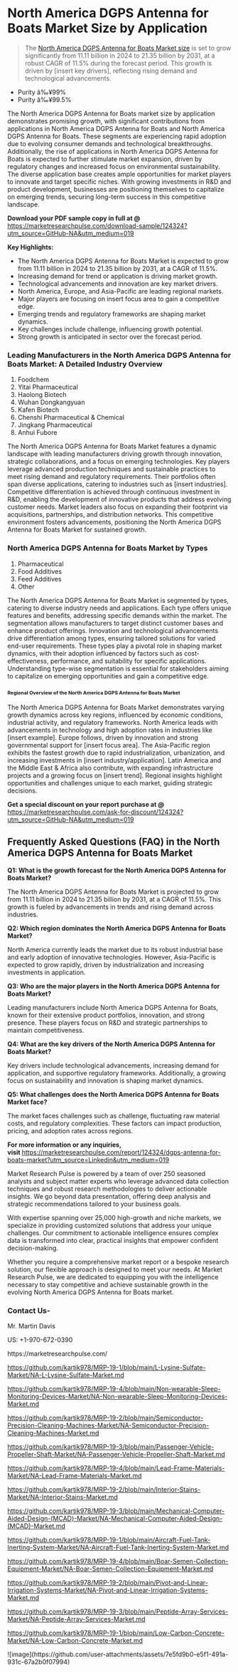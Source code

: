 <h1>North America DGPS Antenna for Boats Market&nbsp;Size by Application</h1><blockquote><p>The <a href="https://marketresearchpulse.com/download-sample/124324?utm_source=GitHub-NA&amp;utm_medium=019">North America DGPS Antenna for Boats Market size</a> is set to grow significantly from 11.11 billion in 2024 to 21.35 billion by 2031, at a robust CAGR of 11.5% during the forecast period. This growth is driven by [insert key drivers], reflecting rising demand and technological advancements.</p></blockquote><ul><li>Purity â‰¥99%<li> Purity â‰¥99.5%</li></ul><p>The North America DGPS Antenna for Boats market size by application demonstrates promising growth, with significant contributions from applications in North America DGPS Antenna for Boats and North America DGPS Antenna for Boats. These segments are experiencing rapid adoption due to evolving consumer demands and technological breakthroughs. Additionally, the rise of applications in North America DGPS Antenna for Boats is expected to further stimulate market expansion, driven by regulatory changes and increased focus on environmental sustainability. The diverse application base creates ample opportunities for market players to innovate and target specific niches. With growing investments in R&D and product development, businesses are positioning themselves to capitalize on emerging trends, securing long-term success in this competitive landscape.</p><p><strong>Download your PDF sample copy in full at @ </strong><a href="https://marketresearchpulse.com/download-sample/124324?utm_source=GitHub-NA&amp;utm_medium=019">https://marketresearchpulse.com/download-sample/124324?utm_source=GitHub-NA&amp;utm_medium=019</a></p><p><strong>Key Highlights: </strong></p><ul><li>The North America DGPS Antenna for Boats Market is expected to grow from 11.11 billion in 2024 to 21.35 billion by 2031, at a CAGR of 11.5%.</li><li>Increasing demand for trend or application is driving market growth.</li><li>Technological advancements and innovation are key market drivers.</li><li>North America, Europe, and Asia-Pacific are leading regional markets.</li><li>Major players are focusing on insert focus area to gain a competitive edge.</li><li>Emerging trends and regulatory frameworks are shaping market dynamics.</li><li>Key challenges include challenge, influencing growth potential.</li><li>Strong growth is anticipated in sector over the forecast period.</li></ul><h3>Leading Manufacturers in the North America DGPS Antenna for Boats Market: A Detailed Industry Overview</h3><ol><li>Foodchem</li><li>Yitai Pharmaceutical</li><li>Haolong Biotech</li><li>Wuhan Dongkangyuan</li><li>Kafen Biotech</li><li>Chenshi Pharmaceutical & Chemical</li><li>Jingkang Pharmaceutical</li><li>Anhui Fubore</li></ol><div class="flex max-w-full flex-col flex-grow"><div class="min-h-8 text-message flex w-full flex-col items-end gap-2 whitespace-normal break-words [.text-message+&amp;]:mt-5" dir="auto" data-message-author-role="assistant" data-message-id="fd8432e4-4910-450d-b182-61b7bfb0a01f" data-message-model-slug="gpt-4o"><div class="flex w-full flex-col gap-1 empty:hidden first:pt-[3px]"><div class="markdown prose w-full break-words dark:prose-invert light"><p>The North America DGPS Antenna for Boats Market features a dynamic landscape with leading manufacturers driving growth through innovation, strategic collaborations, and a focus on emerging technologies. Key players leverage advanced production techniques and sustainable practices to meet rising demand and regulatory requirements. Their portfolios often span diverse applications, catering to industries such as [insert industries]. Competitive differentiation is achieved through continuous investment in R&amp;D, enabling the development of innovative products that address evolving customer needs. Market leaders also focus on expanding their footprint via acquisitions, partnerships, and distribution networks. This competitive environment fosters advancements, positioning the North America DGPS Antenna for Boats Market for sustained growth.</p></div></div></div></div><h3>North America DGPS Antenna for Boats Market by Types</h3><ol><li>Pharmaceutical<li> Food Additives<li> Feed Additives<li> Other</li></ol><div class="flex max-w-full flex-col flex-grow"><div class="min-h-8 text-message flex w-full flex-col items-end gap-2 whitespace-normal break-words [.text-message+&amp;]:mt-5" dir="auto" data-message-author-role="assistant" data-message-id="084470be-0bb7-4664-bddf-5156b4f41249" data-message-model-slug="gpt-4o-mini"><div class="flex w-full flex-col gap-1 empty:hidden first:pt-[3px]"><div class="markdown prose w-full break-words dark:prose-invert light"><p>The North America DGPS Antenna for Boats Market is segmented by types, catering to diverse industry needs and applications. Each type offers unique features and benefits, addressing specific demands within the market. The segmentation allows manufacturers to target distinct customer bases and enhance product offerings. Innovation and technological advancements drive differentiation among types, ensuring tailored solutions for varied end-user requirements. These types play a pivotal role in shaping market dynamics, with their adoption influenced by factors such as cost-effectiveness, performance, and suitability for specific applications. Understanding type-wise segmentation is essential for stakeholders aiming to capitalize on emerging opportunities and gain a competitive edge.</p></div></div></div></div><h3><span style="font-size: 11px;">Regional Overview of the North America DGPS Antenna for Boats Market</span></h3><div class="flex max-w-full flex-col flex-grow"><div class="min-h-8 text-message flex w-full flex-col items-end gap-2 whitespace-normal break-words [.text-message+&amp;]:mt-5" dir="auto" data-message-author-role="assistant" data-message-id="e9038762-ce64-4e30-91c9-9bd413514231" data-message-model-slug="gpt-4o-mini"><div class="flex w-full flex-col gap-1 empty:hidden first:pt-[3px]"><div class="markdown prose w-full break-words dark:prose-invert light"><p>The North America DGPS Antenna for Boats Market demonstrates varying growth dynamics across key regions, influenced by economic conditions, industrial activity, and regulatory frameworks. North America leads with advancements in technology and high adoption rates in industries like [insert example]. Europe follows, driven by innovation and strong governmental support for [insert focus area]. The Asia-Pacific region exhibits the fastest growth due to rapid industrialization, urbanization, and increasing investments in [insert industry/application]. Latin America and the Middle East &amp; Africa also contribute, with expanding infrastructure projects and a growing focus on [insert trend]. Regional insights highlight opportunities and challenges unique to each market, guiding strategic decisions.</p></div></div></div></div><p><strong>Get a special discount on your report purchase at @ </strong><a href="https://marketresearchpulse.com/ask-for-discount/124324?utm_source=GitHub-NA&amp;utm_medium=019">https://marketresearchpulse.com/ask-for-discount/124324?utm_source=GitHub-NA&amp;utm_medium=019</a></p><h2>Frequently Asked Questions (FAQ) in the North America DGPS Antenna for Boats Market</h2><p><strong>Q1: What is the growth forecast for the North America DGPS Antenna for Boats Market?</strong></p><p>The North America DGPS Antenna for Boats Market is projected to grow from 11.11 billion in 2024 to 21.35 billion by 2031, at a CAGR of 11.5%. This growth is fueled by advancements in trends and rising demand across industries.</p><p><strong>Q2: Which region dominates the North America DGPS Antenna for Boats Market?</strong></p><p>North America currently leads the market due to its robust industrial base and early adoption of innovative technologies. However, Asia-Pacific is expected to grow rapidly, driven by industrialization and increasing investments in application.</p><p><strong>Q3: Who are the major players in the North America DGPS Antenna for Boats Market?</strong></p><p>Leading manufacturers include North America DGPS Antenna for Boats, known for their extensive product portfolios, innovation, and strong presence. These players focus on R&amp;D and strategic partnerships to maintain competitiveness.</p><p><strong>Q4: What are the key drivers of the North America DGPS Antenna for Boats Market?</strong></p><p>Key drivers include technological advancements, increasing demand for application, and supportive regulatory frameworks. Additionally, a growing focus on sustainability and innovation is shaping market dynamics.</p><p><strong>Q5: What challenges does the North America DGPS Antenna for Boats Market face?</strong></p><p>The market faces challenges such as challenge, fluctuating raw material costs, and regulatory complexities. These factors can impact production, pricing, and adoption rates across regions.</p><p><strong>For more information or any inquiries, visit&nbsp;</strong><a href="https://marketresearchpulse.com/report/124324/dgps-antenna-for-boats-market?utm_source=Linkedin&utm_medium=019">https://marketresearchpulse.com/report/124324/dgps-antenna-for-boats-market?utm_source=Linkedin&utm_medium=019</a></p><p>Market Research Pulse is powered by a team of over 250 seasoned analysts and subject matter experts who leverage advanced data collection techniques and robust research methodologies to deliver actionable insights. We go beyond data presentation, offering deep analysis and strategic recommendations tailored to your business goals.</p><p>With expertise spanning over 25,000 high-growth and niche markets, we specialize in providing customized solutions that address your unique challenges. Our commitment to actionable intelligence ensures complex data is transformed into clear, practical insights that empower confident decision-making.</p><p>Whether you require a comprehensive market report or a bespoke research solution, our flexible approach is designed to meet your needs. At Market Research Pulse, we are dedicated to equipping you with the intelligence necessary to stay competitive and achieve sustainable growth in the evolving North America DGPS Antenna for Boats market.</p><h3><strong>Contact Us-</strong></h3><p>Mr. Martin Davis</p><p>US: +1-970-672-0390</p><p>https://marketresearchpulse.com/</p><p><a href="https://github.com/kartik978/MRP-19-1/blob/main/L-Lysine-Sulfate-Market/NA-L-Lysine-Sulfate-Market.md">https://github.com/kartik978/MRP-19-1/blob/main/L-Lysine-Sulfate-Market/NA-L-Lysine-Sulfate-Market.md</a></p><p><a href="https://github.com/kartik978/MRP-19-4/blob/main/Non-wearable-Sleep-Monitoring-Devices-Market/NA-Non-wearable-Sleep-Monitoring-Devices-Market.md">https://github.com/kartik978/MRP-19-4/blob/main/Non-wearable-Sleep-Monitoring-Devices-Market/NA-Non-wearable-Sleep-Monitoring-Devices-Market.md</a></p><p><a href="https://github.com/kartik978/MRP-19-2/blob/main/Semiconductor-Precision-Cleaning-Machines-Market/NA-Semiconductor-Precision-Cleaning-Machines-Market.md">https://github.com/kartik978/MRP-19-2/blob/main/Semiconductor-Precision-Cleaning-Machines-Market/NA-Semiconductor-Precision-Cleaning-Machines-Market.md</a></p><p><a href="https://github.com/kartik978/MRP-19-3/blob/main/Passenger-Vehicle-Propeller-Shaft-Market/NA-Passenger-Vehicle-Propeller-Shaft-Market.md">https://github.com/kartik978/MRP-19-3/blob/main/Passenger-Vehicle-Propeller-Shaft-Market/NA-Passenger-Vehicle-Propeller-Shaft-Market.md</a></p><p><a href="https://github.com/kartik978/MRP-19-4/blob/main/Lead-Frame-Materials-Market/NA-Lead-Frame-Materials-Market.md">https://github.com/kartik978/MRP-19-4/blob/main/Lead-Frame-Materials-Market/NA-Lead-Frame-Materials-Market.md</a></p><p><a href="https://github.com/kartik978/MRP-19-2/blob/main/Interior-Stains-Market/NA-Interior-Stains-Market.md">https://github.com/kartik978/MRP-19-2/blob/main/Interior-Stains-Market/NA-Interior-Stains-Market.md</a></p><p><a href="https://github.com/kartik978/MRP-19-3/blob/main/Mechanical-Computer-Aided-Design-(MCAD)-Market/NA-Mechanical-Computer-Aided-Design-(MCAD)-Market.md">https://github.com/kartik978/MRP-19-3/blob/main/Mechanical-Computer-Aided-Design-(MCAD)-Market/NA-Mechanical-Computer-Aided-Design-(MCAD)-Market.md</a></p><p><a href="https://github.com/kartik978/MRP-19-1/blob/main/Aircraft-Fuel-Tank-Inerting-System-Market/NA-Aircraft-Fuel-Tank-Inerting-System-Market.md">https://github.com/kartik978/MRP-19-1/blob/main/Aircraft-Fuel-Tank-Inerting-System-Market/NA-Aircraft-Fuel-Tank-Inerting-System-Market.md</a></p><p><a href="https://github.com/kartik978/MRP-19-4/blob/main/Boar-Semen-Collection-Equipment-Market/NA-Boar-Semen-Collection-Equipment-Market.md">https://github.com/kartik978/MRP-19-4/blob/main/Boar-Semen-Collection-Equipment-Market/NA-Boar-Semen-Collection-Equipment-Market.md</a></p><p><a href="https://github.com/kartik978/MRP-19-2/blob/main/Pivot-and-Linear-Irrigation-Systems-Market/NA-Pivot-and-Linear-Irrigation-Systems-Market.md">https://github.com/kartik978/MRP-19-2/blob/main/Pivot-and-Linear-Irrigation-Systems-Market/NA-Pivot-and-Linear-Irrigation-Systems-Market.md</a></p><p><a href="https://github.com/kartik978/MRP-19-3/blob/main/Peptide-Array-Services-Market/NA-Peptide-Array-Services-Market.md">https://github.com/kartik978/MRP-19-3/blob/main/Peptide-Array-Services-Market/NA-Peptide-Array-Services-Market.md</a></p><p><a href="https://github.com/kartik978/MRP-19-1/blob/main/Low-Carbon-Concrete-Market/NA-Low-Carbon-Concrete-Market.md">https://github.com/kartik978/MRP-19-1/blob/main/Low-Carbon-Concrete-Market/NA-Low-Carbon-Concrete-Market.md</a></p>
![image](https://github.com/user-attachments/assets/7e5fd9b0-e5f1-491a-931c-67a2b0f07994)
